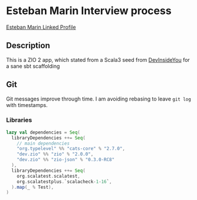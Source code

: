 # Esteban Marin Interview process

[Esteban Marin Linked Profile](https://www.linkedin.com/in/estebanmarincom/)

## Description

This is a ZIO 2 app, which stated from a Scala3 seed from [DevInsideYou](https://github.com/DevInsideYou/scala3-seed.g8)
for a sane sbt scaffolding

## Git

Git messages improve through time. I am avoiding rebasing to leave `git log` with timestamps.

### Libraries

```scala
lazy val dependencies = Seq(
  libraryDependencies ++= Seq(
    // main dependencies
    "org.typelevel" %% "cats-core" % "2.7.0",
    "dev.zio" %% "zio" % "2.0.0",
    "dev.zio" %% "zio-json" % "0.3.0-RC8"
  ),
  libraryDependencies ++= Seq(
    org.scalatest.scalatest,
    org.scalatestplus.`scalacheck-1-16`,
  ).map(_ % Test),
)
```
